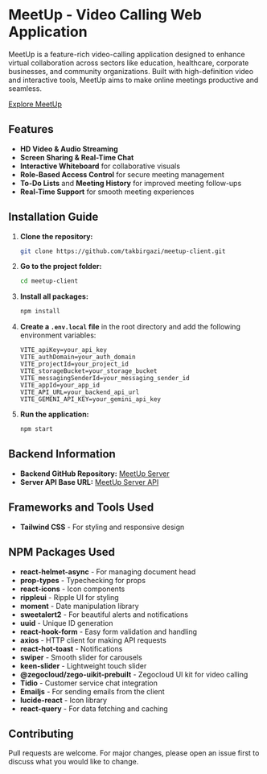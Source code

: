 # MeetUp - Video Calling Web Application

MeetUp is a feature-rich video-calling application designed to enhance virtual collaboration across sectors like education, healthcare, corporate businesses, and community organizations. Built with high-definition video and interactive tools, MeetUp aims to make online meetings productive and seamless.

[Explore MeetUp](https://meetup-d48c4.web.app)

## Features
- **HD Video & Audio Streaming**
- **Screen Sharing & Real-Time Chat**
- **Interactive Whiteboard** for collaborative visuals
- **Role-Based Access Control** for secure meeting management
- **To-Do Lists** and **Meeting History** for improved meeting follow-ups
- **Real-Time Support** for smooth meeting experiences

## Installation Guide

1. **Clone the repository:**
    ```bash
    git clone https://github.com/takbirgazi/meetup-client.git
    ```

2. **Go to the project folder:**
    ```bash
    cd meetup-client 
    ```

3. **Install all packages:**
    ```bash
    npm install 
    ```

4. **Create a `.env.local` file** in the root directory and add the following environment variables:
    ```plaintext
    VITE_apiKey=your_api_key
    VITE_authDomain=your_auth_domain
    VITE_projectId=your_project_id
    VITE_storageBucket=your_storage_bucket
    VITE_messagingSenderId=your_messaging_sender_id
    VITE_appId=your_app_id
    VITE_API_URL=your_backend_api_url
    VITE_GEMENI_API_KEY=your_gemini_api_key
    ```

5. **Run the application:**
    ```bash
    npm start
    ```

## Backend Information
- **Backend GitHub Repository:** [MeetUp Server](https://github.com/takbirgazi/meetup-server)
- **Server API Base URL:** [MeetUp Server API](https://meetup-server-nine.vercel.app/)

## Frameworks and Tools Used
- **Tailwind CSS** - For styling and responsive design

## NPM Packages Used

- **react-helmet-async** - For managing document head
- **prop-types** - Typechecking for props
- **react-icons** - Icon components
- **rippleui** - Ripple UI for styling
- **moment** - Date manipulation library
- **sweetalert2** - For beautiful alerts and notifications
- **uuid** - Unique ID generation
- **react-hook-form** - Easy form validation and handling
- **axios** - HTTP client for making API requests
- **react-hot-toast** - Notifications
- **swiper** - Smooth slider for carousels
- **keen-slider** - Lightweight touch slider
- **@zegocloud/zego-uikit-prebuilt** - Zegocloud UI kit for video calling
- **Tidio** - Customer service chat integration
- **Emailjs** - For sending emails from the client
- **lucide-react** - Icon library
- **react-query** - For data fetching and caching

## Contributing
Pull requests are welcome. For major changes, please open an issue first to discuss what you would like to change.